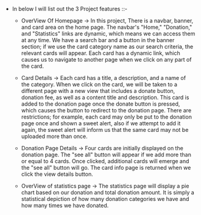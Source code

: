 - In below I will list out the 3 Project features ::-

  - OverView Of Homepage ->
    In this project, 
    There is a navbar, banner, and card area on the home page. The navbar's "Home," "Donation," and "Statistics" links are dynamic, which means we can access them at any time. We have a search bar and a button in the banner section; if we use the card category name as our search criteria, the relevant cards will appear. Each card has a dynamic link, which causes us to navigate to another page when we click on any part of the card.

  - Card Details ->
    Each card has a title, a description, and a name of the category. When we click on the card, we will be taken to a different page with a new view that includes a donate button, donation fee, as well as a content title and description. This card is added to the donation page once the donate button is pressed, which causes the button to redirect to the donation page. There are restrictions; for example, each card may only be put to the donation page once and shown a sweet alert, also if we attempt to add it again, the sweet alert will inform us that the same card may not be uploaded more than once.


  - Donation Page Details ->
    Four cards are initially displayed on the donation page. The "see all" button will appear if we add more than or equal to 4 cards. Once clicked, additional cards will emerge and the "see all" button will go. The card info page is returned when we click the view details button. 

  - OverView of statistics page -> 
    The statistics page will display a pie chart based on our donation and total donation amount.  It is simply a statistical depiction of how many donation categories we have and how many times we have donated.
    